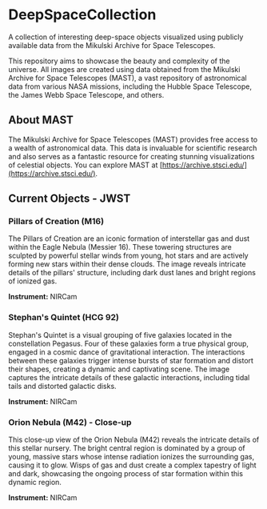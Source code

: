 # DeepSpaceCollection

A collection of interesting deep-space objects visualized using publicly available data from the Mikulski Archive for Space Telescopes.

This repository aims to showcase the beauty and complexity of the universe. All images are created using data obtained from the Mikulski Archive for Space Telescopes (MAST), a vast repository of astronomical data from various NASA missions, including the Hubble Space Telescope, the James Webb Space Telescope, and others.

## About MAST

The Mikulski Archive for Space Telescopes (MAST) provides free access to a wealth of astronomical data. This data is invaluable for scientific research and also serves as a fantastic resource for creating stunning visualizations of celestial objects. You can explore MAST at [https://archive.stsci.edu/](https://archive.stsci.edu/).

## Current Objects - JWST

### Pillars of Creation (M16)

The Pillars of Creation are an iconic formation of interstellar gas and dust within the Eagle Nebula (Messier 16). These towering structures are sculpted by powerful stellar winds from young, hot stars and are actively forming new stars within their dense clouds. The image reveals intricate details of the pillars' structure, including dark dust lanes and bright regions of ionized gas.

**Instrument:** NIRCam

### Stephan's Quintet (HCG 92)

Stephan's Quintet is a visual grouping of five galaxies located in the constellation Pegasus. Four of these galaxies form a true physical group, engaged in a cosmic dance of gravitational interaction. The interactions between these galaxies trigger intense bursts of star formation and distort their shapes, creating a dynamic and captivating scene. The image captures the intricate details of these galactic interactions, including tidal tails and distorted galactic disks.

**Instrument:** NIRCam

### Orion Nebula (M42) - Close-up

This close-up view of the Orion Nebula (M42) reveals the intricate details of this stellar nursery. The bright central region is dominated by a group of young, massive stars whose intense radiation ionizes the surrounding gas, causing it to glow. Wisps of gas and dust create a complex tapestry of light and dark, showcasing the ongoing process of star formation within this dynamic region.

**Instrument:** NIRCam

